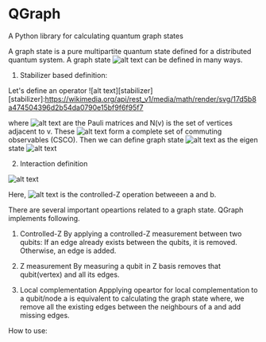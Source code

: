 # QGraph
A Python library for calculating quantum graph states

A graph state is a pure multipartite quantum state defined for a distributed quantum system.
A graph state ![alt text][graph-state] can be defined in many ways.

[graph-state]:https://wikimedia.org/api/rest_v1/media/math/render/svg/400c00a32208beba543bbd67fdb9d01edcfd1918

1. Stabilizer based definition:

Let's define an operator
![alt text][stabilizer]
[stabilizer]:https://wikimedia.org/api/rest_v1/media/math/render/svg/17d5b8a474504396d2b54da0790e15bf9f6f95f7

where ![alt text](https://wikimedia.org/api/rest_v1/media/math/render/svg/081d5c8414c5ff43d1f73fb79f98fc35af073ed0) are the Pauli matrices and N(v) is the set of vertices adjacent to v.
These ![alt text](https://wikimedia.org/api/rest_v1/media/math/render/svg/92feed1a3e76a5a2bf8233f7376f6ddb932807f3) form a complete set of commuting observables (CSCO). Then we can define graph state ![alt text][graph-state] as the eigen state ![alt text](https://wikimedia.org/api/rest_v1/media/math/render/svg/565ab2a736812d2720cd19246e95133aae9d217b)



2. Interaction definition

![alt text][interaction-def]

[interaction-def]: https://wikimedia.org/api/rest_v1/media/math/render/svg/ae08752ea63fa096226bdd346e3b420069fd452e

Here, ![alt text](https://wikimedia.org/api/rest_v1/media/math/render/svg/a0047d653fc3fdb5a9f3831541747312e4841fd7) is the controlled-Z operation betweeen a and b. 

There are several important opeartions related to a graph state.
QGraph implements following.
1. Controlled-Z
	By applying a controlled-Z measurement between two qubits:
		If an edge already exists between the qubits, it is removed.
		Otherwise, an edge is added.
	
2. Z measurement
	By measuring a qubit in Z basis removes that qubit(vertex) and all its edges.

3. Local complementation
	Appplying opeartor for local complementation to a qubit/node a is equivalent to calculating the graph state where, we remove all the existing edges between the neighbours of a and add missing edges. 



How to use:
